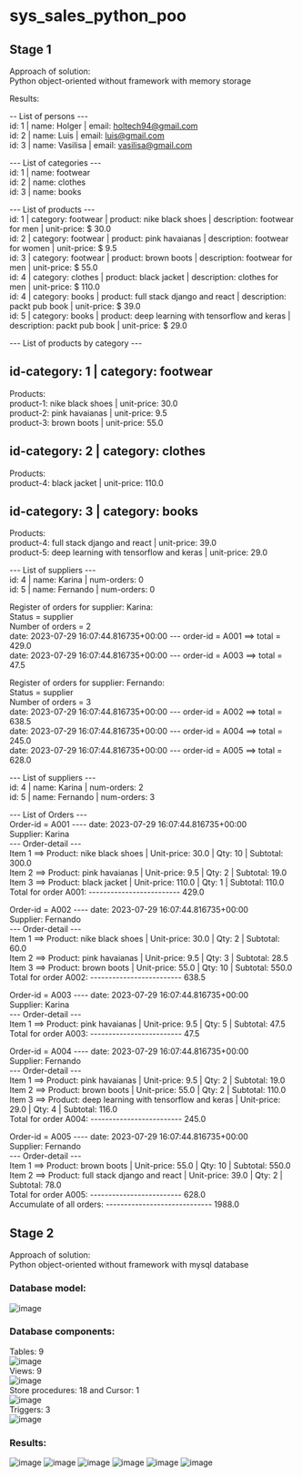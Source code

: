 # sys_sales_python_poo

## Stage 1  
Approach of solution:  
Python object-oriented without framework with memory storage  

Results:  

-- List of persons ---  
id:  1  | name:  Holger  | email:  holtech94@gmail.com  
id:  2  | name:  Luis  | email:  luis@gmail.com       
id:  3  | name:  Vasilisa  | email:  vasilisa@gmail.com  

 --- List of categories ---  
id: 1 | name: footwear  
id: 2 | name: clothes  
id: 3 | name: books  

--- List of products ---  
id: 1 | category: footwear | product: nike black shoes | description: footwear for men | unit-price: $ 30.0  
id: 2 | category: footwear | product: pink havaianas | description: footwear for women | unit-price: $ 9.5  
id: 3 | category: footwear | product: brown boots | description: footwear for men | unit-price: $ 55.0  
id: 4 | category: clothes | product: black jacket | description: clothes for men | unit-price: $ 110.0  
id: 4 | category: books | product: full stack django and react | description: packt pub book | unit-price: $ 39.0  
id: 5 | category: books | product: deep learning with tensorflow and keras | description: packt pub book | unit-price: $ 29.0    

--- List of products by category ---  

id-category: 1 | category: footwear  
----------------------------------------------  
Products:  
product-1: nike black shoes | unit-price: 30.0  
product-2: pink havaianas | unit-price: 9.5  
product-3: brown boots | unit-price: 55.0  

id-category: 2 | category: clothes  
----------------------------------------------  
Products:  
product-4: black jacket | unit-price: 110.0  

id-category: 3 | category: books  
----------------------------------------------  
Products:  
product-4: full stack django and react | unit-price: 39.0  
product-5: deep learning with tensorflow and keras | unit-price: 29.0  

--- List of suppliers ---  
id: 4 | name: Karina | num-orders: 0  
id: 5 | name: Fernando | num-orders: 0  

Register of orders for supplier: Karina:  
Status = supplier  
Number of orders = 2  
date: 2023-07-29 16:07:44.816735+00:00   ---  order-id = A001 ==> total = 429.0  
date: 2023-07-29 16:07:44.816735+00:00   ---  order-id = A003 ==> total = 47.5  

Register of orders for supplier: Fernando:  
Status = supplier  
Number of orders = 3  
date: 2023-07-29 16:07:44.816735+00:00   ---  order-id = A002 ==> total = 638.5  
date: 2023-07-29 16:07:44.816735+00:00   ---  order-id = A004 ==> total = 245.0  
date: 2023-07-29 16:07:44.816735+00:00   ---  order-id = A005 ==> total = 628.0  

--- List of suppliers ---  
id: 4 | name: Karina | num-orders: 2  
id: 5 | name: Fernando | num-orders: 3  

--- List of Orders ---  
Order-id = A001    ----   date: 2023-07-29 16:07:44.816735+00:00  
Supplier: Karina  
    --- Order-detail ---  
Item 1 ==> Product: nike black shoes  | Unit-price: 30.0 | Qty: 10 |  Subtotal: 300.0  
Item 2 ==> Product: pink havaianas  | Unit-price: 9.5 | Qty: 2 |  Subtotal: 19.0  
Item 3 ==> Product: black jacket  | Unit-price: 110.0 | Qty: 1 |  Subtotal: 110.0  
Total for order A001: ------------------------- 429.0  

Order-id = A002    ----   date: 2023-07-29 16:07:44.816735+00:00  
Supplier: Fernando  
    --- Order-detail ---  
Item 1 ==> Product: nike black shoes  | Unit-price: 30.0 | Qty: 2 |  Subtotal: 60.0  
Item 2 ==> Product: pink havaianas  | Unit-price: 9.5 | Qty: 3 |  Subtotal: 28.5  
Item 3 ==> Product: brown boots  | Unit-price: 55.0 | Qty: 10 |  Subtotal: 550.0  
Total for order A002: ------------------------- 638.5  

Order-id = A003    ----   date: 2023-07-29 16:07:44.816735+00:00  
Supplier: Karina  
    --- Order-detail ---  
Item 1 ==> Product: pink havaianas  | Unit-price: 9.5 | Qty: 5 |  Subtotal: 47.5  
Total for order A003: ------------------------- 47.5  

Order-id = A004    ----   date: 2023-07-29 16:07:44.816735+00:00  
Supplier: Fernando  
    --- Order-detail ---  
Item 1 ==> Product: pink havaianas  | Unit-price: 9.5 | Qty: 2 |  Subtotal: 19.0  
Item 2 ==> Product: brown boots  | Unit-price: 55.0 | Qty: 2 |  Subtotal: 110.0  
Item 3 ==> Product: deep learning with tensorflow and keras  | Unit-price: 29.0 | Qty: 4 |  Subtotal: 116.0  
Total for order A004: ------------------------- 245.0  

Order-id = A005    ----   date: 2023-07-29 16:07:44.816735+00:00  
Supplier: Fernando  
    --- Order-detail ---  
Item 1 ==> Product: brown boots  | Unit-price: 55.0 | Qty: 10 |  Subtotal: 550.0  
Item 2 ==> Product: full stack django and react  | Unit-price: 39.0 | Qty: 2 |  Subtotal: 78.0  
Total for order A005: ------------------------- 628.0  
Accumulate of all orders: ----------------------------- 1988.0  


## Stage 2  
Approach of solution:  
Python object-oriented without framework with mysql database  

### Database model:  
![image](https://github.com/HoltechHard/sys_sales_poo/assets/35493202/cc553fb6-e5ac-4d8f-a246-536251437d4a)  

### Database components:  
Tables: 9  
![image](https://github.com/HoltechHard/sys_sales_poo/assets/35493202/aa2859d0-684f-41c3-b227-15027a9789fa)  
Views: 9  
![image](https://github.com/HoltechHard/sys_sales_poo/assets/35493202/f518fed3-d606-496c-92ee-0990b9d277de)  
Store procedures: 18 and Cursor: 1  
![image](https://github.com/HoltechHard/sys_sales_poo/assets/35493202/e479aaa3-8483-4a85-9bef-da4788fe5a55)  
Triggers: 3  
![image](https://github.com/HoltechHard/sys_sales_poo/assets/35493202/6e8aad4f-7aae-42ee-b572-61e57ddad303)  

### Results:  
![image](https://github.com/HoltechHard/sys_sales_poo/assets/35493202/7b7e0f36-e45e-43fc-939c-c449301b9e25) 
![image](https://github.com/HoltechHard/sys_sales_poo/assets/35493202/391a2aef-9b6d-498e-9fda-bbe7fa19e6d9)
![image](https://github.com/HoltechHard/sys_sales_poo/assets/35493202/774655a1-a458-4dd7-aa6d-c12b3d19e6b8)
![image](https://github.com/HoltechHard/sys_sales_poo/assets/35493202/391c79b1-3724-4f5c-8f3c-5b0ed399459c)
![image](https://github.com/HoltechHard/sys_sales_poo/assets/35493202/fe3ac579-5c44-4cfb-8551-782e7e9feb3c)
![image](https://github.com/HoltechHard/sys_sales_poo/assets/35493202/24e61f8b-ba45-4feb-a5e0-6a6844284496)

